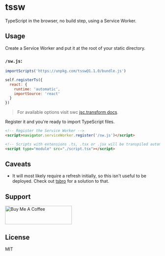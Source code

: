 # tssw

TypeScript in the browser, no build step, using a Service Worker.


## Usage

Create a Service Worker and put it at the root of your static directory.

### `/sw.js`:
```js
importScripts('https://unpkg.com/tssw@1.1.0/bundle.js')

self.registerTs({
  react: {
    runtime: 'automatic',
    importSource: 'react'
  }
})
```
> For available options visit swc [jsc.transform docs](https://swc.rs/docs/configuration/compilation#jsctransform).

Register it and you're ready to import TypeScript files.

```html
<!-- Register the Service Worker -->
<script>navigator.serviceWorker.register('/sw.js')</script>

<!-- Scripts with extensions .ts, .tsx or .jsx will be transpiled automagically -->
<script type="module" src="./script.tsx"></script>
```

## Caveats

- It will most likely require a refresh initially, so this isn't useful to be deployed. Check out [tsbro](https://github.com/stagas/tsbro) for a solution to that.

## Support

<a href="https://www.buymeacoffee.com/stagas" target="_blank"><img src="https://cdn.buymeacoffee.com/buttons/v2/default-yellow.png" alt="Buy Me A Coffee" style="height: 60px !important;width: 217px !important;" ></a>

## License

MIT
